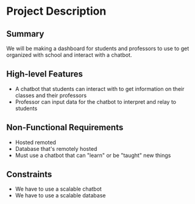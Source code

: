 # Project Description

## Summary
We will be making a dashboard for students and professors to use to get organized with school and interact with a chatbot.

## High-level Features
- A chatbot that students can interact with to get information on their classes and their professors
- Professor can input data for the chatbot to interpret and relay to students

## Non-Functional Requirements
- Hosted remoted
- Database that's remotely hosted
- Must use a chatbot that can "learn" or be "taught" new things

## Constraints
- We have to use a scalable chatbot
- We have to use a scalable database

